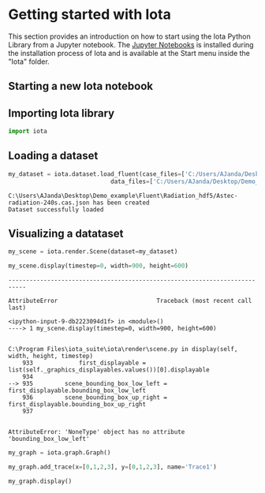 
# Getting started with Iota

This section provides an introduction on how to start using the Iota Python Library from a Jupyter notebook. The [Jupyter Notebooks](https://jupyter-notebook-beginner-guide.readthedocs.io/en/latest/what_is_jupyter.html) is installed during the installation process of Iota and is available at the Start menu inside the "Iota" folder.

## Starting a new Iota notebook 


## Importing Iota library


```python
import iota
```

## Loading a dataset


```python
my_dataset = iota.dataset.load_fluent(case_files=['C:/Users/AJanda/Desktop/Demo_example/Fluent/Radiation_hdf5/Astec-radiation-240s.cas.h5'],
                             data_files=['C:/Users/AJanda/Desktop/Demo_example/Fluent/Radiation_hdf5/Astec-radiation-240s.dat.h5'])
```

    C:\Users\AJanda\Desktop\Demo_example\Fluent\Radiation_hdf5/Astec-radiation-240s.cas.json has been created
    Dataset successfully loaded


## Visualizing a datataset


```python
my_scene = iota.render.Scene(dataset=my_dataset)
```


```python
my_scene.display(timestep=0, width=900, height=600)
```


    ---------------------------------------------------------------------------
    
    AttributeError                            Traceback (most recent call last)
    
    <ipython-input-9-db2223094d1f> in <module>()
    ----> 1 my_scene.display(timestep=0, width=900, height=600)


    C:\Program Files\iota_suite\iota\render\scene.py in display(self, width, height, timestep)
        933             first_displayable = list(self._graphics_displayables.values())[0].displayable
        934 
    --> 935         scene_bounding_box_low_left = first_displayable.bounding_box_low_left
        936         scene_bounding_box_up_right = first_displayable.bounding_box_up_right
        937 


    AttributeError: 'NoneType' object has no attribute 'bounding_box_low_left'



```python
my_graph = iota.graph.Graph()
```

```python
my_graph.add_trace(x=[0,1,2,3], y=[0,1,2,3], name='Trace1')
```


```python
my_graph.display()
```
